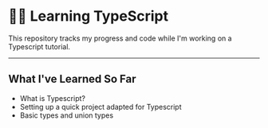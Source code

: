 # 👨‍💻 Learning TypeScript 

This repository tracks my progress and code while I'm working on a Typescript tutorial. 


-----


## What I've Learned So Far

- What is Typescript?
- Setting up a quick project adapted for Typescript
- Basic types and union types